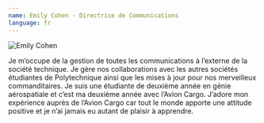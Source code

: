 ```yaml
---
name: Emily Cohen - Directrice de Communications
language: fr
---
```

![](https://res.cloudinary.com/decninixz/image/upload/v1595281393/Emily_red_bddgmy.jpg "Emily Cohen ")

Je m’occupe de la gestion de toutes les communications à l’externe de la société technique. Je gère nos collaborations avec les autres sociétés étudiantes de Polytechnique ainsi que les mises à jour pour nos merveilleux commanditaires. Je suis une étudiante de deuxième année en génie aérospatiale et c’est ma deuxième année avec l’Avion Cargo. J’adore mon expérience auprès de l’Avion Cargo car tout le monde apporte une attitude positive et je n’ai jamais eu autant de plaisir à apprendre.